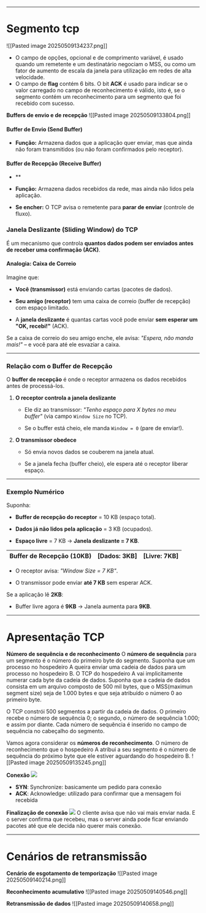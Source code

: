 

---
# Segmento tcp
![[Pasted image 20250509134237.png]]

- O campo de opções, opcional e de comprimento variável, é usado quando um remetente e um destinatário negociam o MSS, ou como um fator de aumento de escala da janela para utilização em redes de alta velocidade. 
- O campo de **flag** contém 6 bits. O bit **ACK** é usado para indicar se o valor carregado no campo de reconhecimento é válido, isto é, se o segmento contém um reconhecimento para um segmento que foi recebido com sucesso. 

**Buffers de envio e de recepção**
![[Pasted image 20250509133804.png]]
#### **Buffer de Envio (Send Buffer)**   
- **Função:** Armazena dados que a aplicação quer enviar, mas que ainda não foram transmitidos (ou não foram confirmados pelo receptor).
#### **Buffer de Recepção (Receive Buffer)**

- **
- **Função:** Armazena dados recebidos da rede, mas ainda não lidos pela aplicação.
    
- **Se encher:** O TCP avisa o remetente para **parar de enviar** (controle de fluxo).
### **Janela Deslizante (Sliding Window) do TCP**

É um mecanismo que controla **quantos dados podem ser enviados antes de receber uma confirmação (ACK)**.

#### **Analogia: Caixa de Correio**

Imagine que:

- **Você (transmissor)** está enviando cartas (pacotes de dados).
    
- **Seu amigo (receptor)** tem uma caixa de correio (buffer de recepção) com espaço limitado.
    
- A **janela deslizante** é quantas cartas você pode enviar **sem esperar um "OK, recebi!"** (ACK).
    

Se a caixa de correio do seu amigo enche, ele avisa: _"Espera, não manda mais!"_ – e você para até ele esvaziar a caixa.

---

### **Relação com o Buffer de Recepção**

O **buffer de recepção** é onde o receptor armazena os dados recebidos antes de processá-los.

1. **O receptor controla a janela deslizante**
    
    - Ele diz ao transmissor: _"Tenho espaço para X bytes no meu buffer"_ (via campo `Window Size` no TCP).
        
    - Se o buffer está cheio, ele manda `Window = 0` (pare de enviar!).
        
2. **O transmissor obedece**
    
    - Só envia novos dados se couberem na janela atual.
        
    - Se a janela fecha (buffer cheio), ele espera até o receptor liberar espaço.
        

---

### **Exemplo Numérico**

Suponha:

- **Buffer de recepção do receptor** = 10 KB (espaço total).
    
- **Dados já não lidos pela aplicação** = 3 KB (ocupados).
    
- **Espaço livre** = 7 KB → **Janela deslizante = 7 KB**.
    

| Buffer de Recepção (10KB) | [Dados: 3KB] | [Livre: 7KB] |
| ------------------------- | ------------ | ------------ |

- O receptor avisa: *"Window Size = 7 KB"*.
    
- O transmissor pode enviar **até 7 KB** sem esperar ACK.
    

Se a aplicação lê **2KB**:

- Buffer livre agora é **9KB** → Janela aumenta para **9KB**.
---
# Apresentação TCP

**Número de sequência e de reconhecimento**
O **número de sequência** para um segmento é o número do primeiro byte do segmento. Suponha que um processo no hospedeiro A queira enviar uma cadeia de dados para um processo no hospedeiro B. O TCP do hospedeiro A vai implicitamente numerar cada byte da cadeia de dados. Suponha que a cadeia de dados consista em um arquivo composto de 500 mil bytes, que o MSS(maximun segment size) seja de 1.000 bytes e que seja atribuído o número 0 ao primeiro byte.

O TCP constrói 500 segmentos a partir da cadeia de dados. O primeiro recebe o número de sequência 0; o segundo, o número de sequência 1.000; e assim por diante. Cada número de sequência é inserido no campo de sequência no cabeçalho do segmento. 

Vamos agora considerar os **números de reconhecimento**. O número de reconhecimento que o hospedeiro A atribui a seu segmento é o número de sequência do próximo byte que ele estiver aguardando do hospedeiro B.
![[Pasted image 20250509135245.png]]

**Conexão**
![](https://lh7-rt.googleusercontent.com/docsz/AD_4nXcgpiDavS7LfwXV22ihWijvZYhrty_8AA8D21QLJ2QHzwtTIgY-Lq6BNCHsH5j2elmZWCQxrWjsIALs5-z2Yg_ZKl7XZHVCvteH6WMcqGSiXIyKpPx9lZlmNENNBp-jnqqSI5nN?key=HrOhHC0_-ked6RNCpQ0o3PZn)
- **SYN**: Synchronize: basicamente um pedido para conexão
- **ACK**: Acknowledge: utilizado para confirmar que a mensagem foi recebida

**Finalização de conexão**
![](https://lh7-rt.googleusercontent.com/docsz/AD_4nXfwbd7HwmpbmP9PEwLkcUElrWyP_aTmex_rQ7sATRmDbv98rJbmcw9fBbwYqCTnyOv55iUgdcs9rX6dUkpnPBv7055BKlupdyiF3yOg71HMI9LISZWXl9XzTMf2vLgBeAhqROittA?key=HrOhHC0_-ked6RNCpQ0o3PZn)
O cliente avisa que não vai mais enviar nada. E o server confirma que recebeu, mas o server ainda pode ficar enviando pacotes até que ele decida não querer mais conexão.

---

# Cenários de retransmissão

**Cenário de esgotamento de temporização**
![[Pasted image 20250509140214.png]]

**Reconhecimento acumulativo**
![[Pasted image 20250509140546.png]]

**Retransmissão de dados**
![[Pasted image 20250509140658.png]]
